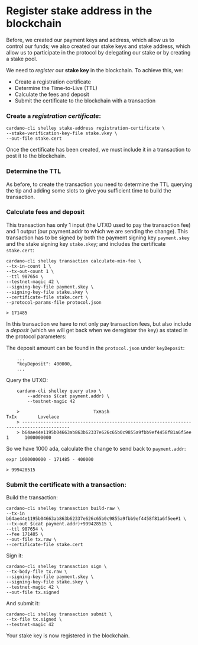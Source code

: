 
# Register stake address in the blockchain

Before, we created our payment keys and address, which allow us to control our funds; we also created our stake keys and stake address, which allow us to participate in the protocol by delegating our stake or by creating a stake pool.  

We need to _register_ our __stake key__ in the blockchain. To achieve this, we:

* Create a registration certificate
* Determine the Time-to-Live (TTL)
* Calculate the fees and deposit   
* Submit the certificate to the blockchain with a transaction


### Create a _registration certificate_:

    cardano-cli shelley stake-address registration-certificate \
    --stake-verification-key-file stake.vkey \
    --out-file stake.cert

Once the certificate has been created, we must include it in a transaction to post it to the blockchain.

### Determine the TTL
As before, to create the transaction you need to determine the TTL querying the tip and adding some slots to give you sufficient time to build the transaction.

### Calculate fees and deposit

This transaction has only 1 input (the UTXO used to pay the transaction fee) and 1 output (our payment.addr to which we are sending the change). This transaction has to be signed by both the payment signing key `payment.skey` and the stake signing key `stake.skey`; and includes the certificate `stake.cert`:

    cardano-cli shelley transaction calculate-min-fee \
    --tx-in-count 1 \
    --tx-out-count 1 \
    --ttl 987654 \
    --testnet-magic 42 \
    --signing-key-file payment.skey \
    --signing-key-file stake.skey \
    --certificate-file stake.cert \
    --protocol-params-file protocol.json

    > 171485

In this transaction we have to not only pay transaction fees, but also include a _deposit_ (which we will get back when we deregister the key) as stated in the protocol parameters:

The deposit amount can be found in the `protocol.json` under `keyDeposit`:

        ...
        "keyDeposit": 400000,
        ...

Query the UTXO:

        cardano-cli shelley query utxo \
            --address $(cat payment.addr) \
            --testnet-magic 42

        >                            TxHash                                 TxIx        Lovelace
        > ----------------------------------------------------------------------------------------
        > b64ae44e1195b04663ab863b62337e626c65b0c9855a9fbb9ef4458f81a6f5ee     1      1000000000

So we have 1000 ada, calculate the change to send back to `payment.addr`:

    expr 1000000000 - 171485 - 400000

    > 999428515

### Submit the certificate with a transaction:

Build the transaction:

    cardano-cli shelley transaction build-raw \
    --tx-in b64ae44e1195b04663ab863b62337e626c65b0c9855a9fbb9ef4458f81a6f5ee#1 \
    --tx-out $(cat payment.addr)+999428515 \
    --ttl 987654 \
    --fee 171485 \
    --out-file tx.raw \
    --certificate-file stake.cert

Sign it:

    cardano-cli shelley transaction sign \
    --tx-body-file tx.raw \
    --signing-key-file payment.skey \
    --signing-key-file stake.skey \
    --testnet-magic 42 \
    --out-file tx.signed

And submit it:

    cardano-cli shelley transaction submit \
    --tx-file tx.signed \
    --testnet-magic 42

Your stake key is now registered in the blockchain.

